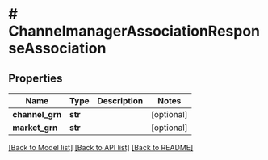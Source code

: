# # ChannelmanagerAssociationResponseAssociation


## Properties 


Name | Type | Description | Notes
------------ | ------------- | ------------- | -------------
**channel_grn**| **str** |   | [optional]
**market_grn**| **str** |   | [optional]


[[Back to Model list]](../../README.md#models) [[Back to API list]](../../README.md#endpoints) [[Back to README]](../../README.md)

